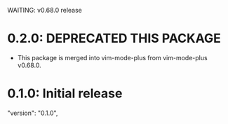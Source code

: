 WAITING: v0.68.0 release
# 0.2.0: DEPRECATED THIS PACKAGE
- This package is merged into vim-mode-plus from vim-mode-plus v0.68.0.

# 0.1.0: Initial release

  "version": "0.1.0",
